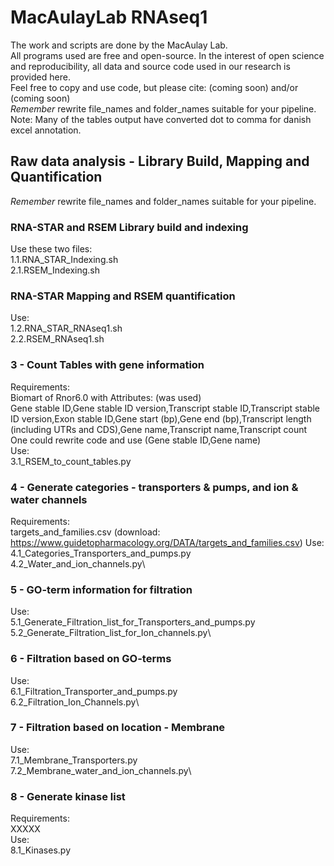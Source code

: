 # MacAulayLab RNAseq1 #
The work and scripts are done by the MacAulay Lab.\
All programs used are free and open-source.
In the interest of open science and reproducibility, all data and source code used in our research is provided here.\
Feel free to copy and use code, but please cite: (coming soon) and/or (coming soon) \
*Remember* rewrite file_names and folder_names suitable for your pipeline.\
Note: Many of the tables output have converted dot to comma for danish excel annotation.

## Raw data analysis - Library Build, Mapping and Quantification ##
*Remember* rewrite file_names and folder_names suitable for your pipeline.

### RNA-STAR and RSEM Library build and indexing ###
Use these two files:\
1.1.RNA_STAR_Indexing.sh\
2.1.RSEM_Indexing.sh

### RNA-STAR Mapping and RSEM quantification ###
Use:\
1.2.RNA_STAR_RNAseq1.sh\
2.2.RSEM_RNAseq1.sh

### 3 - Count Tables with gene information ###
Requirements:\
Biomart of Rnor6.0 with Attributes: (was used)\
Gene stable ID,Gene stable ID version,Transcript stable ID,Transcript stable ID version,Exon stable ID,Gene start (bp),Gene end (bp),Transcript length (including UTRs and CDS),Gene name,Transcript name,Transcript count\
One could rewrite code and use (Gene stable ID,Gene name)\
Use:\
3.1_RSEM_to_count_tables.py

### 4 - Generate categories - transporters & pumps, and ion & water channels ###
Requirements:\
targets_and_families.csv (download: https://www.guidetopharmacology.org/DATA/targets_and_families.csv)
Use:\
4.1_Categories_Transporters_and_pumps.py\
4.2_Water_and_ion_channels.py\

### 5 - GO-term information for filtration ###
Use:\
5.1_Generate_Filtration_list_for_Transporters_and_pumps.py\
5.2_Generate_Filtration_list_for_Ion_channels.py\

### 6 - Filtration based on GO-terms ###
Use:\
6.1_Filtration_Transporter_and_pumps.py\
6.2_Filtration_Ion_Channels.py\

### 7 - Filtration based on location - Membrane  ###
Use:\
7.1_Membrane_Transporters.py\
7.2_Membrane_water_and_ion_channels.py\

### 8 - Generate kinase list  ###
Requirements:\
XXXXX \
Use:\
8.1_Kinases.py
